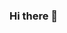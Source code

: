 ### Hi there 👋

<!--
**TKadyear/TKadyear** is a ✨ _special_ ✨ repository because its `README.md` (this file) appears on your GitHub profile.

Here are some ideas to get you started:

const tamara = {
  pronouns: "she" | "her",
  code: [HTML5, CSS3,Javascript],
  learning: [Node.js, MongoDB]
 challenge: "I am doing the #100DaysOfCode challenge focused on react and typescript"
}

